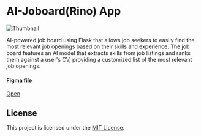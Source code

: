 # AI-Joboard(Rino) App
![Thumbnail](https://i.imgur.com/EvOMmCO.png)

AI-powered job board using Flask that allows job seekers to easily find the most relevant job
openings based on their skills and experience. The job board features an AI model that extracts skills from
job listings and ranks them against a user's CV, providing a customized list of the most relevant job openings.

#### Figma file
<a href="https://www.figma.com/file/n1V3dSSU35Whfu2f1Hhvtj/Job-Board-UI-(Rino)?type=design&node-id=0%3A1&mode=design&t=mTLzOgMwB4tzmVJV-1">Open</a>

## License
This project is licensed under the [MIT License](LICENSE).
